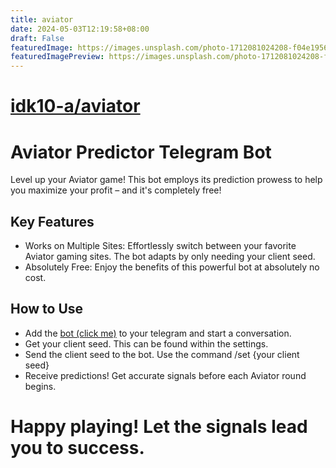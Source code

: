 ```yaml
---
title: aviator
date: 2024-05-03T12:19:58+08:00
draft: False
featuredImage: https://images.unsplash.com/photo-1712081024208-f04e1956d736?ixid=M3w0NjAwMjJ8MHwxfHJhbmRvbXx8fHx8fHx8fDE3MTQ3MDk4Mjl8&ixlib=rb-4.0.3
featuredImagePreview: https://images.unsplash.com/photo-1712081024208-f04e1956d736?ixid=M3w0NjAwMjJ8MHwxfHJhbmRvbXx8fHx8fHx8fDE3MTQ3MDk4Mjl8&ixlib=rb-4.0.3
---
```


# [idk10-a/aviator](https://github.com/idk10-a/aviator)

# Aviator Predictor Telegram Bot
Level up your Aviator game! This bot employs its prediction prowess to help you maximize your profit – and it's completely free!

## Key Features
- Works on Multiple Sites: Effortlessly switch between your favorite Aviator gaming sites. The bot adapts by only needing your client seed.
- Absolutely Free: Enjoy the benefits of this powerful bot at absolutely no cost.

## How to Use
- Add the [bot (click me)](https://aurli.me) to your telegram and start a conversation.
- Get your client seed. This can be found within the settings.
- Send the client seed to the bot. Use the command /set {your client seed}
- Receive predictions! Get accurate signals before each Aviator round begins.

# Happy playing! Let the signals lead you to success.
